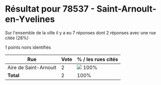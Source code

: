 # Résultat pour 78537 - Saint-Arnoult-en-Yvelines

Sur l'ensemble de la ville il y a eu 7 réponses dont 2 réponses avec une rue citée (28%)

1 points noirs identifiés

| Rue | Vote | % / les rues cités|
|-----|------|-------------------|
| Aire de Saint-Arnoult | 2 | <img src="../../img/bar_100.gif" />&nbsp;100%|
| **Total** | 2 | 100%|
